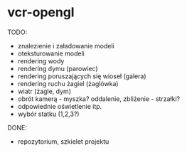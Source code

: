 vcr-opengl
==========

TODO:
 - znalezienie i załadowanie modeli
 - oteksturowanie modeli
 - rendering wody
 - rendering dymu (parowiec)
 - rendering poruszających się wioseł (galera)
 - rendering ruchu żagiel (żaglówka)
 - wiatr (żagle, dym)
 - obrót kamerą - myszka? oddalenie, zbliżenie - strzałki?
 - odpowiednie oświetlenie itp.
 - wybór statku (1,2,3?)

DONE:
 - repozytorium, szkielet projektu
